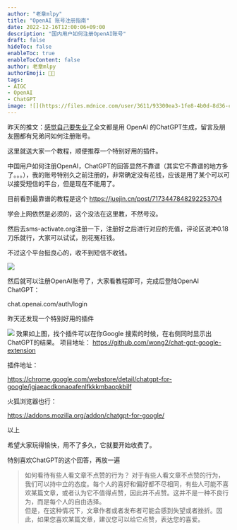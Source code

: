 ```yaml
---
author: "老章mlpy"
title: "OpenAI 账号注册指南"
date: 2022-12-16T12:00:06+09:00
description: "国内用户如何注册OpenAI账号"
draft: false
hideToc: false
enableToc: true
enableTocContent: false
author: 老章mlpy
authorEmoji: 👨‍💻
tags: 
- AIGC
- OpenAI
- ChatGPT
image: ![](https://files.mdnice.com/user/3611/93300ea3-1fe8-4b0d-8d36-c5a5d80957a4.png)
---
```

昨天的推文：[感觉自己要失业了](https://mp.weixin.qq.com/s?__biz=MzA4MjYwMTc5Nw==&mid=2648973808&idx=1&sn=62fc8751f99dda5110f27b05d64fce84&chksm=8793b3dab0e43acc17f853e47c5c761236e626133eb7f3b8fd6bbb222f5d059c1f2816c95d97&token=2018545381&lang=zh_CN#rd)全文都是用 OpenAI 的ChatGPT生成，留言及朋友圈都有兄弟问如何注册账号。

这里就送大家一个教程，顺便推荐一个特别好用的插件。


中国用户如何注册OpenAI，ChatGPT的回答显然不靠谱（其实它不靠谱的地方多了。。。），我的账号特别久之前注册的，非常确定没有花钱，应该是用了某个可以可以接受短信的平台，但是现在不能用了。

目前看到最靠谱的教程是这个
https://juejin.cn/post/7173447848292253704

学会上网依然是必须的，这个没法在这里教，不然号没。

然后去sms-activate.org注册一下，注册好之后进行对应的充值，评论区说冲0.18刀乐就行，大家可以试试，别花冤枉钱。

不过这个平台挺良心的，收不到短信不收钱。

![](https://files.mdnice.com/user/3611/93300ea3-1fe8-4b0d-8d36-c5a5d80957a4.png)

然后就可以注册OpenAI账号了，大家看教程即可，完成后登陆OpenAI ChatGPT：

chat.openai.com/auth/login


昨天还发现一个特别好用的插件

![](https://files.mdnice.com/user/3611/174364e4-38a1-4463-8921-7d328216cb49.png)
效果如上图，找个插件可以在你Google 搜索的时候，在右侧同时显示出ChatGPT的结果。
项目地址：
https://github.com/wong2/chat-gpt-google-extension

插件地址：

https://chrome.google.com/webstore/detail/chatgpt-for-google/jgjaeacdkonaoafenlfkkkmbaopkbilf

火狐浏览器也行：

https://addons.mozilla.org/addon/chatgpt-for-google/

以上

希望大家玩得愉快，用不了多久，它就要开始收费了。

特别喜欢ChatGPT的这个回答，再放一遍

>如何看待有些人看文章不点赞的行为？
对于有些人看文章不点赞的行为，我们可以持中立的态度。每个人的喜好和偏好都不尽相同，有些人可能不喜欢某篇文章，或者认为它不值得点赞，因此并不点赞。这并不是一种不良行为，而是每个人的自由选择。  
但是，在这种情况下，文章作者或者发布者可能会感到失望或者挫折。因此，如果您喜欢某篇文章，建议您可以给它点赞，表达您的喜爱。